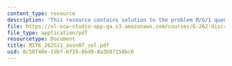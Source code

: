```yaml
---
content_type: resource
description: 'This resource contains solution to the problem M/G/1 queuing system. '
file: https://ol-ocw-studio-app-qa.s3.amazonaws.com/courses/6-262-discrete-stochastic-processes-spring-2011/8c50f40e1dbf6f198bd98a3b87158bc6_MIT6_262S11_assn07_sol.pdf
file_type: application/pdf
resourcetype: Document
title: MIT6_262S11_assn07_sol.pdf
uid: 8c50f40e-1dbf-6f19-8bd9-8a3b87158bc6
---
```

